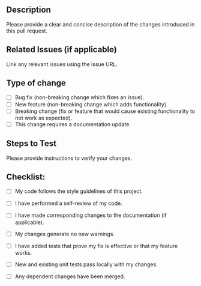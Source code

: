 ## Description
Please provide a clear and concise description of the changes introduced in this pull request.

## Related Issues (if applicable)
Link any relevant issues using the issue URL.

## Type of change

- [ ] Bug fix (non-breaking change which fixes an issue).
- [ ] New feature (non-breaking change which adds functionality).
- [ ] Breaking change (fix or feature that would cause existing functionality to not work as expected).
- [ ] This change requires a documentation update.

## Steps to Test

Please provide instructions to verify your changes.


## Checklist:

- [ ] My code follows the style guidelines of this project.
- [ ] I have performed a self-review of my code.
- [ ] I have made corresponding changes to the documentation (if applicable).
- [ ] My changes generate no new warnings.
- [ ] I have added tests that prove my fix is effective or that my feature works.
- [ ] New and existing unit tests pass locally with my changes.
- [ ] Any dependent changes have been merged.

